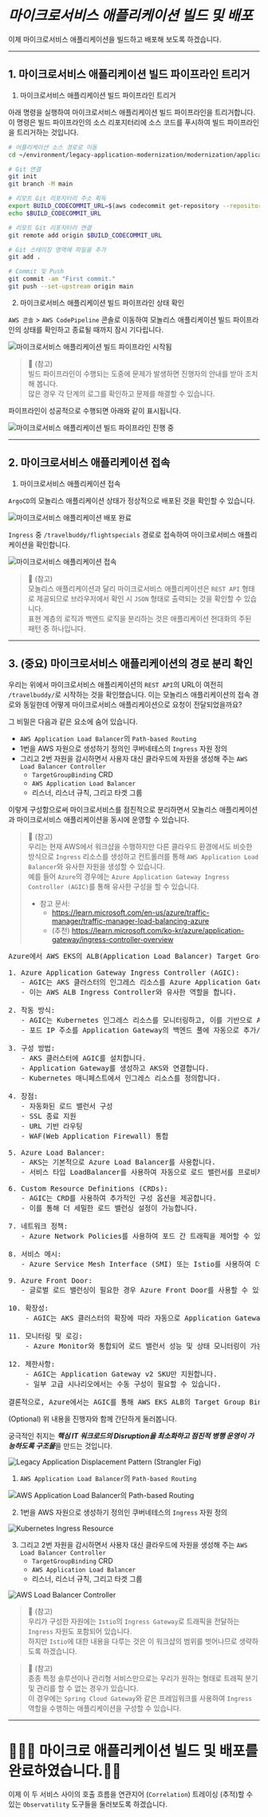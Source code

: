 # ***마이크로서비스 애플리케이션 빌드 및 배포***

이제 마이크로서비스 애플리케이션을 빌드하고 배포해 보도록 하겠습니다.

---

## 1. 마이크로서비스 애플리케이션 빌드 파이프라인 트리거

1. 마이크로서비스 애플리케이션 빌드 파이프라인 트리거

아래 명령을 실행하여 마이크로서비스 애플리케이션 빌드 파이프라인을 트리거합니다. 이 명령은 빌드 파이프라인의 소스 리포지터리에 소스 코드를 푸시하여 빌드 파이프라인을 트리거하는 것입니다.

```bash
# 어플리케이션 소스 경로로 이동
cd ~/environment/legacy-application-modernization/modernization/applications/FlightSpecials/build/

# Git 연결
git init
git branch -M main

# 리모트 Git 리포지터리 주소 획득
export BUILD_CODECOMMIT_URL=$(aws codecommit get-repository --repository-name flightspecials-application --region ap-northeast-2 | grep -o '"cloneUrlHttp": "[^"]*'|grep -o '[^"]*$')
echo $BUILD_CODECOMMIT_URL

# 리모트 Git 리포지터리 연결
git remote add origin $BUILD_CODECOMMIT_URL

# Git 스테이징 영역에 파일을 추가
git add .

# Commit 및 Push
git commit -am "First commit."
git push --set-upstream origin main
```

2. 마이크로서비스 애플리케이션 빌드 파이프라인 상태 확인

`AWS 콘솔` > `AWS CodePipeline` 콘솔로 이동하여 모놀리스 애플리케이션 빌드 파이프라인의 상태를 확인하고 종료될 때까지 잠시 기다립니다.

![마이크로서비스 애플리케이션 빌드 파이프라인 시작됨](../../images/Microservices/Microservice-Application-Build-Pipeline-Triggered.png)

> 📌 (참고)<br>
> 빌드 파이프라인이 수행되는 도중에 문제가 발생하면 진행자의 안내를 받아 조치해 봅니다.<br>
> 많은 경우 각 단계의 로그를 확인하고 문제를 해결할 수 있습니다.

파이프라인이 성공적으로 수행되면 아래와 같이 표시됩니다.

![마이크로서비스 애플리케이션 빌드 파이프라인 진행 중](../../images/Microservices/../../images/Microservices/Microservice-Application-Build-Pipeline-Completed.png)

---

## 2. 마이크로서비스 애플리케이션 접속

1. 마이크로서비스 애플리케이션 접속

`ArgoCD`의 모놀리스 애플리케이션 상태가 정상적으로 배포된 것을 확인할 수 있습니다.

![마이크로서비스 애플리케이션 배포 완료](../../images/Microservices/Microservice-Application-Deployed-Ingress-in-ArogoCD.png)

`Ingress` 중 `/travelbuddy/flightspecials` 경로로 접속하여 마이크로서비스 애플리케이션을 확인합니다.

![마이크로서비스 애플리케이션 접속](../../images/Microservices/Microservice-Application-Accessed.png)

> 📌 (참고)<br>
> 모놀리스 애플리케이션과 달리 마이크로서비스 애플리케이션은 `REST API` 형태로 제공되므로 브라우저에서 확인 시 `JSON` 형태로 출력되는 것을 확인할 수 있습니다.<br>
> 표현 계층의 로직과 백엔드 로직을 분리하는 것은 애플리케이션 현대화의 주된 패턴 중 하나입니다.

---

## 3. (중요) 마이크로서비스 애플리케이션의 경로 분리 확인

우리는 위에서 마이크로서비스 애플리케이션의 `REST API`의 URL이 여전히 `/travelbuddy/`로 시작하는 것을 확인했습니다.
이는 모놀리스 애플리케이션의 접속 경로와 동일한데 어떻게 마이크로서비스 애플리케이션으로 요청이 전달되었을까요?

그 비밀은 다음과 같은 요소에 숨어 있습니다.
* `AWS Application Load Balancer`의 `Path-based Routing`
* 1번을 AWS 자원으로 생성하기 정의인 쿠버네테스의 `Ingress` 자원 정의
* 그리고 2번 자원을 감시하면서 사용자 대신 클라우드에 자원을 생성해 주는 `AWS Load Balancer Controller`
  * `TargetGroupBinding` CRD
  * `AWS Application Load Balancer`
  * 리스너, 리스너 규칙, 그리고 타겟 그룹

이렇게 구성함으로써 마이크로서비스를 점진적으로 분리하면서 모놀리스 애플리케이션과 마이크로서비스 애플리케이션을 동시에 운영할 수 있습니다.
    
> 📕 (참고)<br>
> 우리는 현재 AWS에서 워크샵을 수행하지만 다른 클라우드 환경에서도 비슷한 방식으로 `Ingress` 리소스를 생성하고 컨트롤러를 통해 `AWS Application Load Balancer`와 유사한 자원을 생성할 수 있습니다.<br>
> 예를 들어 `Azure`의 경우에는 `Azure Application Gateway Ingress Controller (AGIC)`를 통해 유사한 구성을 할 수 있습니다.<br>
> * 참고 문서:
>   * https://learn.microsoft.com/en-us/azure/traffic-manager/traffic-manager-load-balancing-azure
>   * (추천) https://learn.microsoft.com/ko-kr/azure/application-gateway/ingress-controller-overview
<pre>
Azure에서 AWS EKS의 ALB(Application Load Balancer) Target Group Binding과 직접적으로 동일한 기능은 없지만, 유사한 기능을 제공하는 솔루션이 있습니다. Azure Kubernetes Service (AKS)에서 이와 유사한 기능을 구현하는 방법을 설명드리겠습니다:

1. Azure Application Gateway Ingress Controller (AGIC):
   - AGIC는 AKS 클러스터의 인그레스 리소스를 Azure Application Gateway와 연동합니다.
   - 이는 AWS ALB Ingress Controller와 유사한 역할을 합니다.

2. 작동 방식:
   - AGIC는 Kubernetes 인그레스 리소스를 모니터링하고, 이를 기반으로 Application Gateway 설정을 자동으로 구성합니다.
   - 포드 IP 주소를 Application Gateway의 백엔드 풀에 자동으로 추가/제거합니다.

3. 구성 방법:
   - AKS 클러스터에 AGIC를 설치합니다.
   - Application Gateway를 생성하고 AKS와 연결합니다.
   - Kubernetes 매니페스트에서 인그레스 리소스를 정의합니다.

4. 장점:
   - 자동화된 로드 밸런서 구성
   - SSL 종료 지원
   - URL 기반 라우팅
   - WAF(Web Application Firewall) 통합

5. Azure Load Balancer:
   - AKS는 기본적으로 Azure Load Balancer를 사용합니다.
   - 서비스 타입 LoadBalancer를 사용하여 자동으로 로드 밸런서를 프로비저닝합니다.

6. Custom Resource Definitions (CRDs):
   - AGIC는 CRD를 사용하여 추가적인 구성 옵션을 제공합니다.
   - 이를 통해 더 세밀한 로드 밸런싱 설정이 가능합니다.

7. 네트워크 정책:
   - Azure Network Policies를 사용하여 포드 간 트래픽을 제어할 수 있습니다.

8. 서비스 메시:
   - Azure Service Mesh Interface (SMI) 또는 Istio를 사용하여 더 복잡한 트래픽 라우팅과 로드 밸런싱을 구현할 수 있습니다.

9. Azure Front Door:
   - 글로벌 로드 밸런싱이 필요한 경우 Azure Front Door를 사용할 수 있습니다.

10. 확장성:
    - AGIC는 AKS 클러스터의 확장에 따라 자동으로 Application Gateway 설정을 조정합니다.

11. 모니터링 및 로깅:
    - Azure Monitor와 통합되어 로드 밸런서 성능 및 상태 모니터링이 가능합니다.

12. 제한사항:
    - AGIC는 Application Gateway v2 SKU만 지원합니다.
    - 일부 고급 시나리오에서는 수동 구성이 필요할 수 있습니다.

결론적으로, Azure에서는 AGIC를 통해 AWS EKS ALB의 Target Group Binding과 유사한 기능을 제공합니다. 이를 통해 AKS 클러스터의 로드 밸런싱을 자동화하고 관리할 수 있습니다. 다만, 구체적인 구현 방식과 세부 기능에서는 차이가 있을 수 있으므로, 실제 적용 시 Azure의 문서와 베스트 프랙티스를 참조하는 것이 좋습니다.
</pre>


(Optional) 위 내용을 진행자와 함께 간단하게 둘러봅니다.

궁극적인 취지는 ***핵심 IT 워크로드의 Disruption을 최소화하고 점진적 병행 운영이 가능하도록 구조물***을 만드는 것입니다.

![Legacy Application Displacement Pattern (Strangler Fig)](../../images/Microservices/Legacy-Application-Displacement-Pattern.png)

1. `AWS Application Load Balancer`의 `Path-based Routing`

![AWS Application Load Balancer의 Path-based Routing](../../images/Microservices/AWS-ALB-Path-Based-Routing.png)

2. 1번을 AWS 자원으로 생성하기 정의인 쿠버네테스의 `Ingress` 자원 정의

![Kubernetes Ingress Resource](../../images/Microservices/Kubernetes-Ingress-Resource.png)


3. 그리고 2번 자원을 감시하면서 사용자 대신 클라우드에 자원을 생성해 주는 `AWS Load Balancer Controller`
    * `TargetGroupBinding` CRD
    * `AWS Application Load Balancer`
    * 리스너, 리스너 규칙, 그리고 타겟 그룹

![AWS Load Balancer Controller](../../images/Microservices/AWS-Load-Balancer-Controller.png)

> 📌 (참고)<br>
> 우리가 구성한 자원에는 `Istio`의 `Ingress Gateway`로 트래픽을 전달하는 `Ingress` 자원도 포함되어 있습니다.<br>
> 하지만 `Istio`에 대한 내용을 다루는 것은 이 워크샵의 범위를 벗어나므로 생략하도록 하겠습니다.

> 📕 (참고)<br>
> 종종 특정 솔루션이나 관리형 서비스만으로는 우리가 원하는 형태로 트래픽 분기 및 관리를 할 수 없는 경우가 있습니다.<br>
> 이 경우에는 `Spring Cloud Gateway`와 같은 프레임워크를 사용하여 `Ingress` 역할을 수행하는 애플리케이션을 구성할 수 있습니다.<br>

---

# 🎊🎊🎊 마이크로 애플리케이션 빌드 및 배포를 완료하였습니다.🎊🎊

이제 이 두 서비스 사이의 호출 흐름을 연관지어 (`Correlation`) 트레이싱 (추적)할 수 있는 `Observatility` 도구들을 둘러보도록 하겠습니다.
